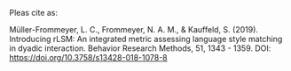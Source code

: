 Pleas cite as:

Müller-Frommeyer, L. C., Frommeyer, N. A. M., & Kauffeld, S. (2019). Introducing rLSM: An integrated metric assessing language style matching in dyadic interaction. Behavior Research Methods, 51, 1343 - 1359. DOI: https://doi.org/10.3758/s13428-018-1078-8
